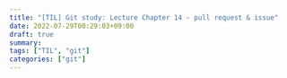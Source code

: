 ```yaml
---
title: "[TIL] Git study: Lecture Chapter 14 - pull request & issue"
date: 2022-07-29T00:29:03+09:00
draft: true
summary: 
tags: ["TIL", "git"]
categories: ["git"]
---
```

